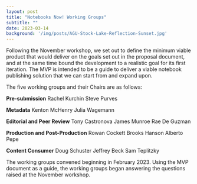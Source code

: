 ```yaml
---
layout: post
title: "Notebooks Now! Working Groups"
subtitle: ""
date: 2023-03-14
background: '/img/posts/AGU-Stock-Lake-Reflection-Sunset.jpg'
---
```


Following the November workshop, we set out to define the minimum viable product that would deliver on the goals set out in the proposal document, and at the same time bound the development to a realistic goal for its first iteration. The MVP is intended to be a guide to deliver a viable notebook publishing solution that we can start from and expand upon. 

The five working groups and their Chairs are as follows:

**Pre-submission**
Rachel Kurchin
Steve Purves

**Metadata**
Kenton McHenry
Julia Wagemann

**Editorial and Peer Review**
Tony Castronova
James Munroe
Rae De Guzman

**Production and Post-Production**
Rowan Cockett
Brooks Hanson
Alberto Pepe

**Content Consumer**
Doug Schuster
Jeffrey Beck
Sam Teplitzky

The working groups convened beginning in February 2023. Using the MVP document as a guide, the working groups began answering the questions raised at the November workshop. 





